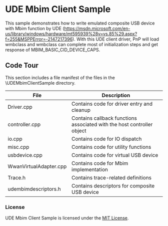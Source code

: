 # UDE Mbim Client Sample

This sample demonstrates how to write emulated composite USB device with Mbim function by UDE (https://msdn.microsoft.com/en-us/library/windows/hardware/mt595939%28v=vs.85%29.aspx?f=255&MSPPError=-2147217396). With this UDE client driver, PnP will load wmbclass and wmbclass can complete most of initialization steps and get response of MBIM_BASIC_CID_DEVICE_CAPS. 

Code Tour
---------

This section includes a file manifest of the files in the \\UDEMbimClientSample directory.

File | Description 
-----|------------
Driver.cpp | Contains code for driver entry and cleanup
controller.cpp | Contains callback functions associated with the host controller object
io.cpp | Contains code for IO dispatch
misc.cpp | Contains code for utility functions
usbdevice.cpp | Contains code for virtual USB device
WwanVirtualAdapter.cpp | Contains code for Mbim implementation
Trace.h | Contains trace-related definitions
udembimdescriptors.h | Contains descriptors for composite USB device

### License
UDE Mbim Client Sample is licensed under the [MIT License](https://github.com/Microsoft/UDE/UDEMbimClientSample/License.txt).

